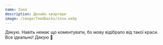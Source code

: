 ```yaml
---
name: Інна
description: Дизайн квартири
image: /image/feedbacks/inna.webp
---
```


Дякую. Навіть немає що коментувати, бо мову відібрало від такої краси. Все ідеально! Дякую 🙏
